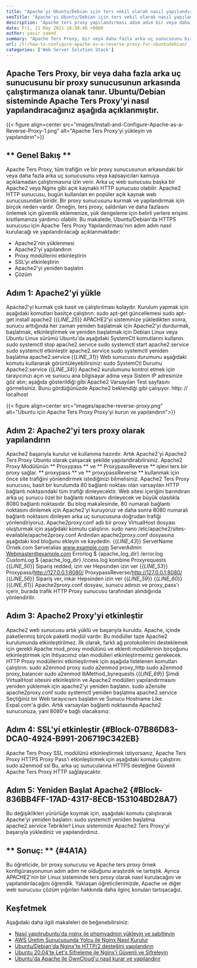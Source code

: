 ```yaml
---
title: "Apache'yi Ubuntu/Debian için ters vekil olarak nasıl yapılandırır" 
seoTitle: "Apache'yi Ubuntu/Debian için ters vekil olarak nasıl yapılandırır" 
description: "Apache ters proxy yapılandırması adım adım bir veya daha fazla arka uç sunucusunu Ubuntu/Debian Linux'ta mod_proxy ile bir proxy sunucusunun arkasında çalıştırmanızı sağlar." 
date: Fri, 21 May 2021 18:58:46 +0000
author: yasir saeed
summary: "Apache Ters Proxy, bir veya daha fazla arka uç sunucusunu bir proxy sunucusunun arkasında çalıştırmanıza olanak tanır. Ubuntu/Debian sisteminde Apache Ters Proxy'yi nasıl yapılandıracağınız aşağıda açıklanmıştır." 
url: /tr/how-to-configure-apache-as-a-reverse-proxy-for-ubuntudebian/
categories: ['Web Server Solution Stack']
---
```


## Apache Ters Proxy, bir veya daha fazla arka uç sunucusunu bir proxy sunucusunun arkasında çalıştırmanıza olanak tanır. Ubuntu/Debian sisteminde Apache Ters Proxy'yi nasıl yapılandıracağınız aşağıda açıklanmıştır.

{{< figure align=center src="images/Install-and-Configure-Apache-as-a-Reverse-Proxy-1.png" alt="Apache Ters Proxy'yi yükleyin ve yapılandırın">}}


## ** Genel Bakış **
Apache Ters Proxy, tüm trafiğin ve bir proxy sunucusunun arkasındaki bir veya daha fazla arka uç sunucusunu veya kapsayıcıları kamuya açıklamadan çalıştırmasına izin verir. Arka uç web sunucusu başka bir Apache2 veya Nginx gibi açık kaynaklı HTTP sunucusu olabilir. Apache2 HTTP sunucusu, bugün kullanılan en popüler açık kaynak web sunucusundan biridir.
Bir proxy sunucusunu kurmak ve yapılandırmak için birçok neden vardır. Örneğin, ters proxy, saldırıları ve daha fazlasını önlemek için güvenlik eklemenize, yük dengeleme için belirli yerlere erişimi kısıtlamanıza yardımcı olabilir. Bu makalede, Ubuntu/Debian'da HTTPS sunucusu için Apache Ters Proxy Yapılandırması'nın adım adım nasıl kurulacağı ve yapılandırılacağı açıklanmaktadır:
  * Apache2'nin yüklenmesi
  * Apache2'yi yapılandırın
  * Proxy modüllerini etkinleştirin
  * SSL'yi etkinleştirin
  * Apache2'yi yeniden başlatın
  * Çözüm

## Adım 1: Apache2'yi yükle
Apache2'yi kurmak çok basit ve çalıştırılması kolaydır. Kurulum yapmak için aşağıdaki komutları basitçe çalıştırın:
sudo apt-get güncellemesi
sudo apt-get install apache2
{{_LINE_25_}}
APACHE2'yi sisteminize yükledikten sonra, sunucu arttığında her zaman yeniden başlatmak için Apache2'yi durdurmak, başlatmak, etkinleştirmek ve yeniden başlatmak için Debian Linux veya Ubuntu Linux sürümü Ubuntu'da aşağıdaki SystemCtl komutlarını kullanın.
sudo systemctl stop apache2.service
sudo systemctl start apache2.service
sudo systemctl etkinleştir apache2.service
sudo systemctl yeniden başlatma apache2.service
{{_LINE_31_}}
Web sunucusu durumunu aşağıdaki komutu kullanarak görüntüleyebilirsiniz:
sudo SystemCtl Durumu Apache2.service
{{_LINE_34_}}
Apache2 kurulumunu kontrol etmek için tarayıcınızı açın ve sunucu ana bilgisayar adına veya Sistem IP adresinize göz atın; aşağıda gösterildiği gibi Apache2 Varsayılan Test sayfasını görmelisiniz. Bunu gördüğünüzde Apache2 beklendiği gibi çalışıyor. http: // localhost

{{< figure align=center src="images/apache-reverse-proxy.png" alt="Ubuntu için Apache Ters Proxy Proxy'yi kurun ve yapılandırın">}}


## Adım 2: Apache2'yi ters proxy olarak yapılandırın
Apache2 başarıyla kurulur ve kullanıma hazırdır. Artık Apache2'yi Apache2 Ters Proxy Ubuntu olarak çalışacak şekilde yapılandırabilirsiniz. Apache2 Proxy Modülünün ** Proxypass ** ve ** ProxypassReverse ** işlevi ters bir proxy sağlar. ** proxypass ** ve ** proxypassReverse ** kullanmak için önce site trafiğini yönlendirmek istediğinizi bilmelisiniz.
Apache2 Ters Proxy sunucusu, basit bir kurulumda 80 bağlantı noktası olan varsayılan HTTP bağlantı noktasındaki tüm trafiği dinleyecektir. Web sitesi içeriğini barındıran arka uç sunucu özel bir bağlantı noktasını dinleyecek ve büyük olasılıkla 8080 bağlantı noktasıdır.
Bu blog makalesinde, 80 numaralı bağlantı noktasını dinlemek için Apache2'yi kuruyoruz ve daha sonra 8080 numaralı bağlantı noktasını dinleyen arka uç sunucusuna doğrudan trafiği yönlendiriyoruz. Apache2proxy.conf adlı bir proxy VirtualHost dosyası oluşturmak için aşağıdaki komutu çalıştırın.
sudo nano /etc/apache2/sites-evailable/apache2proxy.conf
Ardından apache2proxy.conf dosyasına aşağıdaki kod bloğunu ekleyin ve kaydedin.
{{_LINE_43_}}
        ServerName Örnek.com
        Serveralias www.example.com
        ServerAdmin Webmaster@example.com
        Errorlog $ {apache_log_dir} /error.log
        CustomLog $ {apache_log_dir} /ccess.log kombine
        Proxyrequests
{{_LINE_50_}}
          Sipariş redded, izin ver
          Hepsinden izin ver
{{_LINE_53_}}
        Proxypass/http://127.0.0.1:8080/
        ProxypassReverse/http://127.0.0.1:8080/
{{_LINE_56_}}
          Sipariş ver, inkar
          Hepsinden izin ver
{{_LINE_59_}}
{{_LINE_60_}}
{{_LINE_61_}}
Apache2proxy.conf dosyası, sunucu adınızı ve proxy_pass'ı içerir, burada trafik HTTP Proxy sunucusu tarafından alındığında yönlendirilir.

## Adım 3: Apache2 Proxy'yi etkinleştir
Apache2 web sunucusu artık yüklü ve başarıyla kuruldu. Apache, içinde paketlenmiş birçok paketli modül vardır. Bu modüller taze Apache2 kurulumunda etkinleştirilmez. İlk olarak, farklı ağ protokollerini desteklemek için gerekli Apache mod_proxy modülünü ve eklenti modüllerinin birçoğunu etkinleştirmek için ihtiyacımız olan modülleri etkinleştirmemiz gerekecek. HTTP Proxy modüllerini etkinleştirmek için aşağıda listelenen komutları çalıştırın.
sudo a2enmod proxy
sudo a2enmod proxy_http
sudo a2enmod proxy_balancer
sudo a2enmod lbMethod_byrequests
{{_LINE_69_}}
Şimdi VirtualHost sitesini etkinleştirin ve Apache2 modülleri yapılandırmasını yeniden yüklemek için apache2'yi yeniden başlatın.
sudo a2ensite apache2proxy.conf
sudo systemctl yeniden başlatma apache2.service
Seçtiğiniz bir Web tarayıcısını başlatın ve Sunucu Hostname Like Expal.com'a gidin. Artık varsayılan bağlantı noktasında Apache2 sunucunuza, yani 8080'e bağlı olacaksınız.

## Adım 4: SSL'yi etkinleştir {#Block-07B86D83-DCA0-4924-B991-206719C342EB}
Apache Ters Proxy SSL modülünü etkinleştirmek istiyorsanız, Apache Ters Proxy HTTPS Proxy Pass'i etkinleştirmek için aşağıdaki komutu çalıştırın:
sudo a2enmod ssl
Bu, arka uç sunucularına HTTPS desteğine Güvenli Apache Ters Proxy HTTP sağlayacaktır.

## Adım 5: Yeniden Başlat Apache2 {#Block-836BB4FF-17AD-4317-8ECB-153104BD28A7}
Bu değişiklikleri yürürlüğe koymak için, aşağıdaki komutu çalıştırarak Apache'yi yeniden başlatın:
sudo systemctl yeniden başlatma apache2.service
Tebrikler! Linux sisteminize Apache2 Ters Proxy'yi başarıyla yüklediniz ve yapılandırdınız.

## ** Sonuç: ** {#4A1A}
Bu öğreticide, bir proxy sunucusu ve Apache ters proxy örnek konfigürasyonunun adım adım ne olduğunu araştırdık ve tartıştık. Ayrıca APACHE2'nin bir Linux sisteminde ters proxy olarak nasıl kurulacağını ve yapılandırılacağını öğrendik. Yaklaşan öğreticilerimizde, Apache ve diğer web sunucusu çözüm yığınları hakkında daha ilginç konuları tartışacağız.

## Keşfetmek
Aşağıdaki daha ilgili makaleleri de beğenebilirsiniz:
  * [Nasıl yapılır][1][ubuntu'da nginx ile phpmyadmin yükleyin ve sabitleyin][2]
  * [AWS Üretim Sunucusunda Yolcu ile Nginx Nasıl Kurulur][3]
  * [Ubuntu/Debian'da Nginx'te HTTP/2 desteğini yapılandırın][4]
  * [Ubuntu 20.04'te Let's Şifreleme ile Nginx'i Güvenli ve Şifreleyin][5]
  * [Ubuntu'da Apache ile OwnCloud'u nasıl kurar ve yapılandırır][6]

  
[1]: https://blog.containerize.com/web-server-solution-stack/tr/how-to-configure-apache-as-a-reverse-proxy-for-ubuntudebian/
[2]: https://blog.containerize.com/web-server-solution-stack/how-to-install-and-secure-phpmyadmin-with-nginx-on-ubuntu/
[3]: https://blog.containerize.com/web-server-solution-stack/how-to-setup-nginx-with-passenger-on-aws-production-server/
[4]: https://blog.containerize.com/web-server-solution-stack/how-to-configure-http2-support-in-nginx-on-ubuntudebian/
[5]: https://blog.containerize.com/web-server-solution-stack/how-to-secure-nginx-with-letsencrypt-on-ubuntu-20-04/
[6]: https://blog.containerize.com/backup-and-sync-software/how-to-install-and-configure-owncloud-with-apache-on-ubuntu/
